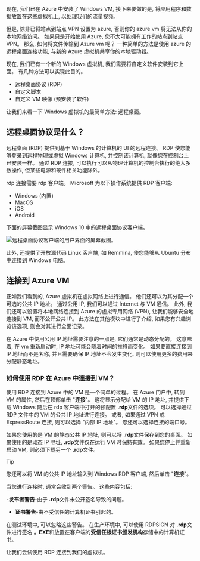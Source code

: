 现在, 我们已在 Azure 中安装了 Windows VM, 接下来要做的是, 将应用程序和数据放置在这些虚拟机上, 以处理我们的流量视频。 

但是, 除非已将站点到站点 VPN 设置为 azure, 否则你的 azure vm 将无法从你的本地网络访问。 如果只是开始使用 Azure, 您不太可能拥有工作的站点到站点 VPN。 那么, 如何将文件传输到 Azure vm 呢？ 一种简单的方法是使用 azure 的远程桌面连接功能, 与新的 Azure 虚拟机共享你的本地驱动器。

现在, 我们已有一个新的 Windows 虚拟机, 我们需要将自定义软件安装到它上面。 有几种方法可以实现此目的。

- 远程桌面协议 (RDP)
- 自定义脚本
- 自定义 VM 映像 (预安装了软件)

让我们来看一下 Windows 虚拟机的最简单方法: 远程桌面。

## <a name="what-is-the-remote-desktop-protocol"></a>远程桌面协议是什么？

远程桌面 (RDP) 提供到基于 Windows 的计算机的 UI 的远程连接。 RDP 使您能够登录到远程物理或虚拟 Windows 计算机, 并控制该计算机, 就像您在控制台上已安装一样。 通过 RDP 连接, 可以执行可以从物理计算机的控制台执行的绝大多数操作, 但某些电源和硬件相关功能除外。

rdp 连接需要 rdp 客户端。 Microsoft 为以下操作系统提供 RDP 客户端:

- Windows (内置)
- MacOS
- iOS
- Android

下面的屏幕截图显示 Windows 10 中的远程桌面协议客户端。

![远程桌面协议客户端的用户界面的屏幕截图。](../media/4-rdp-client.png)

此外, 还提供了开放源代码 Linux 客户端, 如 Remmina, 使您能够从 Ubuntu 分布中连接到 Windows 电脑。

## <a name="connecting-to-an-azure-vm"></a>连接到 Azure VM

正如我们看到的, Azure 虚拟机在虚拟网络上进行通信。 他们还可以为其分配一个可选的公共 IP 地址。 通过公用 IP, 我们可以通过 Internet 与 VM 通信。 此外, 我们还可以设置将本地网络连接到 Azure 的虚拟专用网络 (VPN), 让我们能够安全地连接到 VM, 而不公开公共 IP。 此方法在其他模块中进行了介绍, 如果您有兴趣浏览该选项, 则会对其进行全面记录。

在 Azure 中使用公用 IP 地址需要注意的一点是, 它们通常是动态分配的。 这意味着, 在 vm 重新启动时, IP 地址可能会随着时间的推移而变化。 如果要直接连接到 IP 地址而不是名称, 并且需要确保 IP 地址不会发生变化, 则可以使用更多的费用来分配静态地址。

### <a name="how-do-you-connect-to-a-vm-in-azure-using-rdp"></a>如何使用 RDP 在 Azure 中连接到 VM？

使用 RDP 连接到 Azure 中的 VM 是一个简单的过程。 在 Azure 门户中, 转到 VM 的属性, 然后在顶部单击 "**连接**"。 这将显示分配给 VM 的 IP 地址, 并提供下载 Windows 随后在 rdp 客户端中打开的预配置 **.rdp**文件的选项。 可以选择通过 RDP 文件中的 VM 的公共 IP 地址进行连接。 或者, 如果通过 VPN 或 ExpressRoute 连接, 则可以选择 "内部 IP 地址"。 您还可以选择连接的端口号。

如果您使用的是 VM 的静态公共 IP 地址, 则可以将 **.rdp**文件保存到您的桌面。 如果使用的是动态 IP 寻址, **.rdp**文件仅在运行 VM 时保持有效。 如果您停止并重新启动 VM, 则必须下载另一个 **.rdp**文件。

> [!TIP]
> 您还可以将 VM 的公共 IP 地址输入到 Windows RDP 客户端, 然后单击 "**连接**"。

当您进行连接时, 通常会收到两个警告。 这些内容包括:

-**发布者警告**-由于 **.rdp**文件未公开签名导致的问题。
- **证书警告**-由不受信任的计算机证书引起的。

在测试环境中, 可以忽略这些警告。 在生产环境中, 可以使用 RDPSIGN 对 **.rdp**文件进行签名 **。EXE**和放置在客户端的**受信任根证书颁发机构**存储中的计算机证书。

让我们尝试使用 RDP 连接到我们的虚拟机。